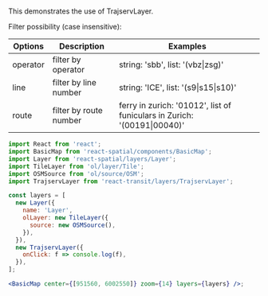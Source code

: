 #

This demonstrates the use of TrajservLayer.

Filter possibility (case insensitive):

| Options  | Description            | Examples                                                                  |
|----------|------------------------|---------------------------------------------------------------------------|
| operator | filter by operator     | string: 'sbb', list: '(vbz\|zsg)'                                         |
| line     | filter by line number  | string: 'ICE',  list: '(s9\|s15\|s10)'                                    |
| route    | filter by route number | ferry in zurich: '01012', list of funiculars in Zurich: '(00191\|00040)'  |


```jsx
import React from 'react';
import BasicMap from 'react-spatial/components/BasicMap';
import Layer from 'react-spatial/layers/Layer';
import TileLayer from 'ol/layer/Tile';
import OSMSource from 'ol/source/OSM';
import TrajservLayer from 'react-transit/layers/TrajservLayer';

const layers = [
  new Layer({
    name: 'Layer',
    olLayer: new TileLayer({
      source: new OSMSource(),
    }),
  }),
  new TrajservLayer({
    onClick: f => console.log(f),
  }),
];

<BasicMap center={[951560, 6002550]} zoom={14} layers={layers} />;
```
